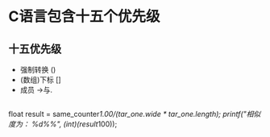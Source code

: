 # C语言包含十五个优先级

## 十五优先级
- 强制转换 ()
- (数组)下标 []
- 成员 ->与.
> ``` C
  float result = same_counter*1.00/(tar_one.wide * tar_one.length);
  printf("相似度为： %d%%", (int)(result*100));
  ```


